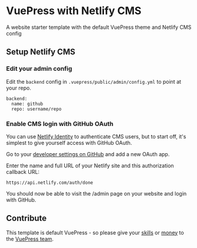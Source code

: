 # VuePress with Netlify CMS
A website starter template with the default VuePress theme and Netlify CMS config

## Setup Netlify CMS
### Edit your admin config
Edit the `backend` config in `.vuepress/public/admin/config.yml` to point at your repo.

```
backend:
  name: github
  repo: username/repo
```

### Enable CMS login with GitHub OAuth

You can use [Netlify Identity](https://docs.netlify.com/visitor-access/identity/) to authenticate CMS users, but to start off, it's simplest to give yourself access with GitHub OAuth.

Go to your [developer settings on GitHub](https://github.com/settings/developers) and add a new OAuth app.

Enter the name and full URL of your Netlify site and this authorization callback URL:

```
https://api.netlify.com/auth/done
```
You should now be able to visit the /admin page on your website and login with GitHub.

## Contribute
This template is default VuePress - so please give your [skills](https://github.com/vuejs/vuepress) or [money](https://opencollective.com/vuepress) to the [VuePress team](https://github.com/vuejs/vuepress).
